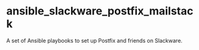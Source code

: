 # ansible_slackware_postfix_mailstack
A set of Ansible playbooks to set up Postfix and friends on Slackware.
